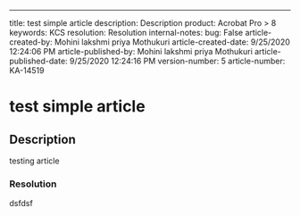 * * *

title: test simple article
description: Description
product: Acrobat Pro > 8
keywords: KCS
resolution: Resolution
internal-notes:
bug: False
article-created-by: Mohini lakshmi priya Mothukuri
article-created-date: 9/25/2020 12:24:06 PM
article-published-by: Mohini lakshmi priya Mothukuri
article-published-date: 9/25/2020 12:24:16 PM
version-number: 5
article-number: KA-14519

# test simple article

## Description

testing article

### Resolution

dsfdsf
